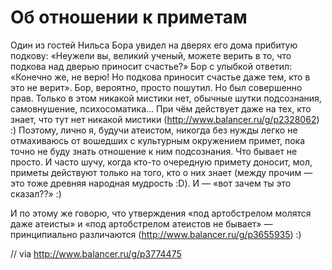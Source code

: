# Об отношении к приметам

Один из гостей Нильса Бора увидел на дверях его дома прибитую подкову:
«Неужели вы, великий ученый, можете верить в то, что подкова над дверью
приносит счастье?» Бор с улыбкой ответил: «Конечно же, не верю! Но
подкова приносит счастье даже тем, кто в это не верит». Бор, вероятно,
просто пошутил. Но был совершенно прав. Только в этом никакой мистики
нет, обычные шутки подсознания, самовнушение, психосоматика... При чём
действует даже на тех, кто знает, что тут нет никакой
мистики (http://www.balancer.ru/g/p2328062) :) Поэтому, лично я, будучи
атеистом, никогда без нужды легко не отмахиваюсь от вошедших с культурным
окружением примет, пока точно не буду знать отношение к ним подсознания.
Что бывает не просто. И часто шучу, когда кто-то очередную примету
доносит, мол, приметы действуют только на того, кто о них знает (между
прочим — это тоже древняя народная мудрость :D). И — «вот зачем ты это
сказал??» :)

И по этому же говорю, что утверждения «под артобстрелом молятся даже
атеисты» и «под артобстрелом атеистов не бывает» — принципиально
различаются (http://www.balancer.ru/g/p3655935) :)

// via http://www.balancer.ru/g/p3774475
